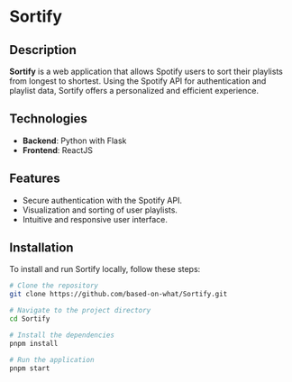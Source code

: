 # Sortify

## Description
**Sortify** is a web application that allows Spotify users to sort their playlists from longest to shortest. Using the Spotify API for authentication and playlist data, Sortify offers a personalized and efficient experience.

## Technologies
- **Backend**: Python with Flask
- **Frontend**: ReactJS

## Features
- Secure authentication with the Spotify API.
- Visualization and sorting of user playlists.
- Intuitive and responsive user interface.

## Installation
To install and run Sortify locally, follow these steps:

```bash
# Clone the repository
git clone https://github.com/based-on-what/Sortify.git

# Navigate to the project directory
cd Sortify

# Install the dependencies
pnpm install

# Run the application
pnpm start
```
